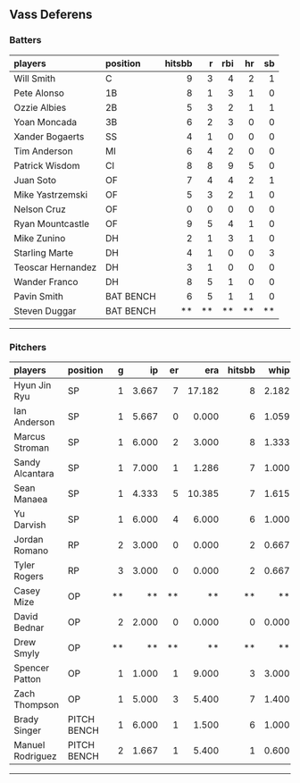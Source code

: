 ## Vass Deferens

### Batters

 
|players           |position  | hitsbb|  r| rbi| hr| sb| 
|:-----------------|:---------|------:|--:|---:|--:|--:| 
|Will Smith        |C         |      9|  3|   4|  2|  1| 
|Pete Alonso       |1B        |      8|  1|   3|  1|  0| 
|Ozzie Albies      |2B        |      5|  3|   2|  1|  1| 
|Yoan Moncada      |3B        |      6|  2|   3|  0|  0| 
|Xander Bogaerts   |SS        |      4|  1|   0|  0|  0| 
|Tim Anderson      |MI        |      6|  4|   2|  0|  0| 
|Patrick Wisdom    |CI        |      8|  8|   9|  5|  0| 
|Juan Soto         |OF        |      7|  4|   4|  2|  1| 
|Mike Yastrzemski  |OF        |      5|  3|   2|  1|  0| 
|Nelson Cruz       |OF        |      0|  0|   0|  0|  0| 
|Ryan Mountcastle  |OF        |      9|  5|   4|  1|  0| 
|Mike Zunino       |DH        |      2|  1|   3|  1|  0| 
|Starling Marte    |DH        |      4|  1|   0|  0|  3| 
|Teoscar Hernandez |DH        |      3|  1|   0|  0|  0| 
|Wander Franco     |DH        |      8|  5|   1|  0|  0| 
|Pavin Smith       |BAT BENCH |      6|  5|   1|  1|  0| 
|Steven Duggar     |BAT BENCH |     **| **|  **| **| **| 


* * *

### Pitchers

 
|players          |position    |  g|    ip| er|    era| hitsbb|  whip| so|  w| sv| 
|:----------------|:-----------|--:|-----:|--:|------:|------:|-----:|--:|--:|--:| 
|Hyun Jin Ryu     |SP          |  1| 3.667|  7| 17.182|      8| 2.182|  4|  0|  0| 
|Ian Anderson     |SP          |  1| 5.667|  0|  0.000|      6| 1.059|  0|  1|  0| 
|Marcus Stroman   |SP          |  1| 6.000|  2|  3.000|      8| 1.333|  5|  0|  0| 
|Sandy Alcantara  |SP          |  1| 7.000|  1|  1.286|      7| 1.000| 12|  1|  0| 
|Sean Manaea      |SP          |  1| 4.333|  5| 10.385|      7| 1.615|  5|  0|  0| 
|Yu Darvish       |SP          |  1| 6.000|  4|  6.000|      6| 1.000|  6|  0|  0| 
|Jordan Romano    |RP          |  2| 3.000|  0|  0.000|      2| 0.667|  2|  1|  1| 
|Tyler Rogers     |RP          |  3| 3.000|  0|  0.000|      2| 0.667|  3|  0|  1| 
|Casey Mize       |OP          | **|    **| **|     **|     **|    **| **| **| **| 
|David Bednar     |OP          |  2| 2.000|  0|  0.000|      0| 0.000|  2|  0|  0| 
|Drew Smyly       |OP          | **|    **| **|     **|     **|    **| **| **| **| 
|Spencer Patton   |OP          |  1| 1.000|  1|  9.000|      3| 3.000|  1|  0|  0| 
|Zach Thompson    |OP          |  1| 5.000|  3|  5.400|      7| 1.400|  1|  0|  0| 
|Brady Singer     |PITCH BENCH |  1| 6.000|  1|  1.500|      6| 1.000|  5|  0|  0| 
|Manuel Rodriguez |PITCH BENCH |  2| 1.667|  1|  5.400|      1| 0.600|  1|  0|  0| 


* * *


